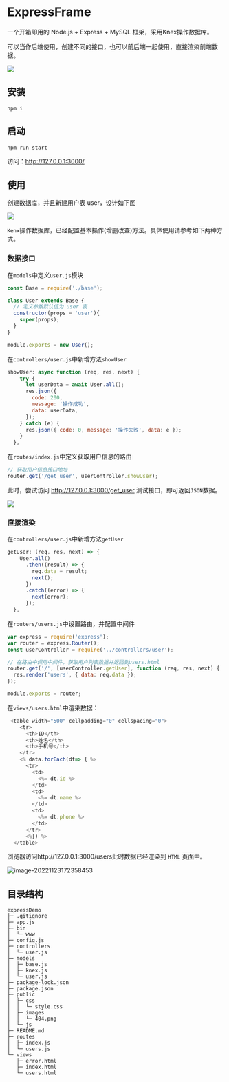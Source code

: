 # ExpressFrame

一个开箱即用的 Node.js + Express + MySQL 框架，采用Knex操作数据库。

可以当作后端使用，创建不同的接口，也可以前后端一起使用，直接渲染前端数据。

![](https://pic.zeyiwl.cn/yunimg/20221123170626.png)

## 安装

```
npm i
```

## 启动

```
npm run start
```

访问：http://127.0.0.1:3000/

## 使用

创建数据库，并且新建用户表 user，设计如下图

![](https://pic.zeyiwl.cn/yunimg/20221119193505.png)

`Kenx`操作数据库，已经配置基本操作(增删改查)方法。具体使用请参考如下两种方式。

### 数据接口

在`models`中定义`user.js`模块

```JavaScript
const Base = require('./base');

class User extends Base {
  // 定义参数默认值为 user 表
  constructor(props = 'user'){
    super(props);
  }
}

module.exports = new User();
```

在`controllers/user.js`中新增方法`showUser`

```javascript
showUser: async function (req, res, next) {
    try {
      let userData = await User.all();
      res.json({
        code: 200,
        message: '操作成功',
        data: userData,
      });
    } catch (e) {
      res.json({ code: 0, message: '操作失败', data: e });
    }
  },
```

在`routes/index.js`中定义获取用户信息的路由

```javascript
// 获取用户信息接口地址
router.get('/get_user', userController.showUser);
```

此时，尝试访问 http://127.0.0.1:3000/get_user 测试接口，即可返回`JSON`数据。

![](https://pic.zeyiwl.cn/yunimg/20221123172317.png)

### 直接渲染

在`controllers/user.js`中新增方法`getUser`

```javascript
getUser: (req, res, next) => {
    User.all()
      .then((result) => {
        req.data = result;
        next();
      })
      .catch((error) => {
        next(error);
      });
  },
```

在`routers/users.js`中设置路由，并配置中间件

```javascript
var express = require('express');
var router = express.Router();
const userController = require('../controllers/user');

// 在路由中调用中间件，获取用户列表数据并返回到users.html
router.get('/', [userController.getUser], function (req, res, next) {
  res.render('users', { data: req.data });
});

module.exports = router;
```

在`views/users.html`中渲染数据：

```javascript
 <table width="500" cellpadding="0" cellspacing="0">
    <tr>
      <th>ID</th>
      <th>姓名</th>
      <th>手机号</th>
    </tr>
    <% data.forEach(dt=> { %>
      <tr>
        <td>
          <%= dt.id %>
        </td>
        <td>
          <%= dt.name %>
        </td>
        <td>
          <%= dt.phone %>
        </td>
      </tr>
      <%}) %>
  </table>
```

浏览器访问http://127.0.0.1:3000/users此时数据已经渲染到 `HTML` 页面中。

![image-20221123172358453](https://pic.zeyiwl.cn/yunimg/20221123172358.png)

## 目录结构

```
expressDemo
├─ .gitignore
├─ app.js
├─ bin
│  └─ www
├─ config.js
├─ controllers
│  └─ user.js
├─ models
│  ├─ base.js
│  ├─ knex.js
│  └─ user.js
├─ package-lock.json
├─ package.json
├─ public
│  ├─ css
│  │  └─ style.css
│  ├─ images
│  │  └─ 404.png
│  └─ js
├─ README.md
├─ routes
│  ├─ index.js
│  └─ users.js
└─ views
   ├─ error.html
   ├─ index.html
   └─ users.html

```
